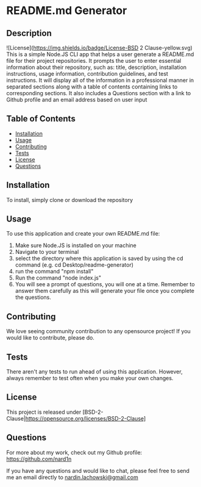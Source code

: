 # README.md Generator

## Description
![License](https://img.shields.io/badge/License-BSD 2 Clause-yellow.svg)
This is a simple Node.JS CLI app that helps a user generate a README.md file for their project repositories. It prompts the user to enter essential information about their repository, such as: title, description, installation instructions, usage information, contribution guidelines, and test instructions. It will display all of the information in a professional manner in separated sections along with a table of contents containing links to corresponding sections. It also includes a Questions section with a link to Github profile and an email address based on user input

## Table of Contents

* [Installation](#Installation)
* [Usage](#Usage)
* [Contributing](#Contributing)
* [Tests](#Tests)
* [License](#License)
* [Questions](#Questions)

## Installation
To install, simply clone or download the repository

## Usage
To use this application and create your own README.md file: 
1. Make sure Node.JS is installed on your machine 
2. Navigate to your terminal 
3. select the directory where this application is saved by using the cd command (e.g. cd Desktop/readme-generator) 
4. run the command "npm install" 
5. Run the command "node index.js" 
6. You will see a prompt of questions, you will one at a time. Remember to answer them carefully as this will generate your file once you complete the questions. 

## Contributing
We love seeing community contribution to any opensource project! If you would like to contribute, please do.

## Tests
There aren't any tests to run ahead of using this application. However, always remember to test often when you make your own changes.

## License
This project is released under [BSD-2-Clause|https://opensource.org/licenses/BSD-2-Clause]

## Questions
For more about my work, check out my Github profile: https://github.com/nard1n

If you have any questions and would like to chat, please feel free to send me 
an email directly to nardin.lachowski@gmail.com